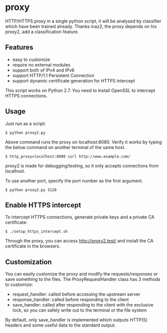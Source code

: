 # proxy

HTTP/HTTPS proxy in a single python script, it will be analysed by classifier which have been trained already.
Thanks inaz2, the proxy depends on his proxy2, add a classification feature.


## Features

* easy to customize
* require no external modules
* support both of IPv4 and IPv6
* support HTTP/1.1 Persistent Connection
* support dynamic certificate generation for HTTPS intercept

This script works on Python 2.7.
You need to install OpenSSL to intercept HTTPS connections.


## Usage

Just run as a script:

```
$ python proxy2.py
```

Above command runs the proxy on localhost:8080.
Verify it works by typing the below command on another terminal of the same host.

```
$ http_proxy=localhost:8080 curl http://www.example.com/
```

proxy2 is made for debugging/testing, so it only accepts connections from localhost.

To use another port, specify the port number as the first argument.

```
$ python proxy2.py 3128
```


## Enable HTTPS intercept

To intercept HTTPS connections, generate private keys and a private CA certificate:

```
$ ./setup_https_intercept.sh
```

Through the proxy, you can access http://proxy2.test/ and install the CA certificate in the browsers.


## Customization

You can easily customize the proxy and modify the requests/responses or save something to the files.
The ProxyRequestHandler class has 3 methods to customize:

* request_handler: called before accessing the upstream server
* response_handler: called before responding to the client
* save_handler: called after responding to the client with the exclusive lock, so you can safely write out to the terminal or the file system

By default, only save_handler is implemented which outputs HTTP(S) headers and some useful data to the standard output.
